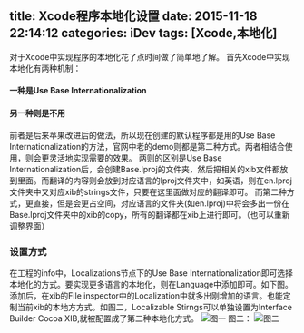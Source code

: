 title: Xcode程序本地化设置
date: 2015-11-18 22:14:12
categories: iDev
tags: [Xcode,本地化]
---
对于Xcode中实现程序的本地化花了点时间做了简单地了解。
首先Xcode中实现本地化有两种机制：
#### 一种是Use Base Internationalization
#### 另一种则是不用
前者是后来苹果改进后的做法，所以现在创建的默认程序都是用的Use Base Internationalization的方法，官网中老的demo则都是第二种方式。两者相结合使用，则会更灵活地实现需要的效果。
两则的区别是Use Base Internationalization后，会创建Base.lproj的文件夹，然后把相关的xib文件都放到里面。而翻译的内容则会放到对应语言的lproj文件夹中，如英语，则在en.lproj文件夹中又对应xib的strings文件，只要在这里面做对应的翻译即可。
而第二种方式，更直接，但是会更占空间，对应语言的文件夹(如en.lproj)中将会多出一份在Base.lproj文件夹中的xib的copy，所有的翻译都在xib上进行即可。（也可以重新调整界面）
<!--more-->
### 设置方式
在工程的info中，Localizations节点下的Use Base Internationalization即可选择本地化的方式。要实现更多语言的本地化，则在Language中添加即可。如下图。添加后，在xib的File inspector中的Localization中就多出刚增加的语言。也能定制当前xib的本地方方式。如图二，Localizable Stirngs可以单独设置为Interface Builder Cocoa XIB,就被配置成了第二种本地化方式。
![图一](https://raw.githubusercontent.com/idealife/idealife.github.io/master/img/6_3.png)
图二：
![图二](https://raw.githubusercontent.com/idealife/idealife.github.io/master/img/6_1.png)
